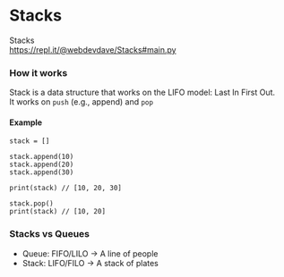 # Stacks
Stacks    
https://repl.it/@webdevdave/Stacks#main.py

### How it works

Stack is a data structure that works on the LIFO model: Last In First Out.    
It works on ```push``` (e.g., append) and ```pop```

#### Example

```
stack = []

stack.append(10)
stack.append(20)
stack.append(30)

print(stack) // [10, 20, 30]

stack.pop()
print(stack) // [10, 20]
```

### Stacks vs Queues

* Queue: FIFO/LILO   -> A line of people
* Stack: LIFO/FILO   -> A stack of plates


